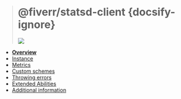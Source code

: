 > # @fiverr/statsd-client {docsify-ignore}
> [![](https://img.shields.io/npm/v/@fiverr/statsd-client.svg)](https://www.npmjs.com/package/@fiverr/statsd-client)

* [**Overview**](/)
* [Instance](/sections/instance.md)
* [Metrics](/sections/metrics.md)
* [Custom schemes](/sections/custom-schemes.md)
* [Throwing errors](/sections/throwing-errors.md)
* [Extended Abilities](/sections/extended-abilities.md)
* [Additional information](/sections/additional-information.md)
